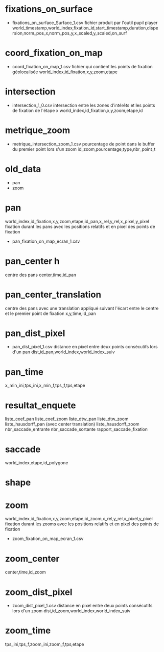 # fixations_on_surface
- fixations_on_surface_Surface_1.csv
fichier produit par l'outil pupil player
world_timestamp,world_index,fixation_id,start_timestamp,duration,dispersion,norm_pos_x,norm_pos_y,x_scaled,y_scaled,on_surf

# coord_fixation_on_map
- coord_fixation_on_map_1.csv
fichier qui contient les points de fixation géolocalisée
world_index,id_fixation,x,y,zoom,etape

# intersection
- intersection_1_0.csv
intersection entre les zones d'intérêts et les points de fixation de l'étape x
world_index,id_fixation,x,y,zoom,etape,id

# metrique_zoom
- metrique_intersection_zoom_1.csv
pourcentage de point dans le buffer du premier point lors s'un zoom
id_zoom,pourcentage,type,nbr_point_t

# old_data
 - pan
 - zoom
# pan
world_index,id_fixation,x,y,zoom,etape,id_pan,x_rel,y_rel,x_pixel,y_pixel
fixation durant les pans avec les positions relatifs et en pixel des points de fixation
- pan_fixation_on_map_ecran_1.csv
# pan_center                     h
centre des pans
center,time,id_pan

# pan_center_translation
centre des pans avec une translation appliqué suivant l'écart entre le centre et le premier point de fixation
x,y,time,id_pan

# pan_dist_pixel
- pan_dist_pixel_1.csv
distance en pixel entre deux points consécutifs lors d'un pan 
 dist,id_pan,world_index,world_index_suiv


# pan_time

x_min_ini,tps_ini,x_min_f,tps_f,tps,etape

# resultat_enquete
liste_coef_pan
liste_coef_zoom
liste_dtw_pan
liste_dtw_zoom
liste_hausdorff_pan (avec center translation)
liste_hausdorff_zoom
nbr_saccade_entrante
nbr_saccade_sortante
rapport_saccade_fixation
# saccade
world_index,etape,id_polygone

# shape

# zoom
world_index,id_fixation,x,y,zoom,etape,id_zoom,x_rel,y_rel,x_pixel,y_pixel
fixation durant les zooms avec les positions relatifs et en pixel des points de fixation
- zoom_fixation_on_map_ecran_1.csv
# zoom_center
center,time,id_zoom

# zoom_dist_pixel
- zoom_dist_pixel_1.csv
distance en pixel entre deux points consécutifs lors d'un zoom 
 dist,id_zoom,world_index,world_index_suiv


# zoom_time
tps_ini,tps_f,zoom_ini,zoom_f,tps,etape
